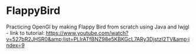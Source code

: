 # FlappyBird
Practicing OpenGl by making Flappy Bird from scratch using Java and lwjgl - link to tutorial: https://www.youtube.com/watch?v=527bR2JHSR0&amp;list=PLlrATfBNZ98e5KBKGcL7ARy3DjstzI2TV&amp;index=9
